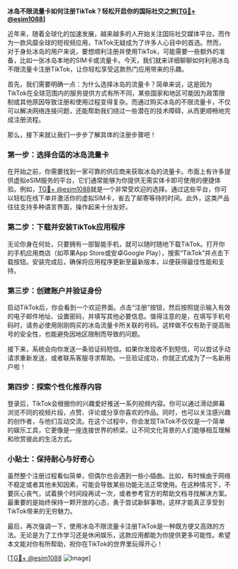 **冰岛不限流量卡如何注册TikTok？轻松开启你的国际社交之旅[[TG💪+ @esim1088](https://t.me/s/esim1088)]**

近年来，随着全球化的加速发展，越来越多的人开始关注国际社交媒体平台。而作为一款风靡全球的短视频应用，TikTok无疑成为了许多人心目中的首选。然而，对于身处冰岛的用户来说，要想顺利注册并使用TikTok，可能需要一些额外的准备，比如一张冰岛本地的SIM卡或流量卡。今天，我们就来详细聊聊如何利用冰岛不限流量卡注册TikTok，让你轻松享受这款热门应用带来的乐趣。

首先，我们需要明确一点：为什么选择冰岛的流量卡？简单来说，这是因为TikTok在全球范围内的服务提供方式有所不同，某些国家和地区可能因为政策限制或其他原因导致注册和使用过程变得复杂。而通过购买冰岛的不限流量卡，不仅可以解决网络连接问题，还能帮助我们绕过一些潜在的技术障碍，从而更顺畅地完成注册流程。

那么，接下来就让我们一步步了解具体的注册步骤吧！

### 第一步：选择合适的冰岛流量卡

在开始之前，你需要找到一家可靠的供应商来获取冰岛的流量卡。市面上有许多提供虚拟eSIM服务的平台，它们通常能够为你提供无需实体卡即可使用的便捷体验。例如，[TG💪+ @esim1088](https://t.me/s/esim1088)就是一个非常受欢迎的选择。通过这些平台，你可以轻松在线下单并激活你的虚拟SIM卡，省去了邮寄等待的时间。此外，这类产品往往支持多种语言界面，操作起来十分友好。

### 第二步：下载并安装TikTok应用程序

无论你身在何处，只要拥有一部智能手机，就可以随时随地下载TikTok。打开你的手机应用商店（如苹果App Store或安卓Google Play），搜索“TikTok”并点击下载按钮。安装完成后，确保将应用程序更新至最新版本，以便获得最佳性能和支持。

### 第三步：创建账户并验证身份

启动TikTok后，你会看到一个欢迎界面。点击“注册”按钮，然后按照提示输入有效的电子邮件地址、设置密码，并填写其他必要信息。值得注意的是，在填写手机号码时，请务必使用刚刚购买的冰岛流量卡所关联的号码。这样做不仅有助于提高账号的安全性，也能避免因地区限制而导致的问题。

接下来，系统会向你发送一条验证码短信。如果你发现收不到短信，可以尝试手动请求重新发送，或者联系客服寻求帮助。一旦验证成功，你就正式成为了一名新用户啦！

### 第四步：探索个性化推荐内容

登录后，TikTok会根据你的兴趣爱好推送一系列视频内容。你可以通过滑动屏幕浏览不同的视频片段，点赞、评论或分享你喜欢的作品。同时，也可以关注感兴趣的创作者，与他们互动交流。在这个过程中，你会发现TikTok不仅仅是一个简单的娱乐工具，它更像是一座连接世界的桥梁，让不同文化背景的人们能够相互理解和欣赏彼此的生活方式。

### 小贴士：保持耐心与好奇心

虽然整个注册过程看似简单，但偶尔也会遇到一些小插曲。比如，有时候由于网络不稳定或者其他未知因素，可能会导致某些功能无法正常使用。在这种情况下，不要灰心丧气，试着换个时间段再试一次，或者参考官方的帮助文档寻找解决方案。最重要的是始终保持一颗开放的心态，勇于尝试新鲜事物，这样才能真正享受到TikTok带来的无穷魅力。

最后，再次强调一下，使用冰岛不限流量卡注册TikTok是一种既方便又高效的方法。无论是为了工作学习还是休闲娱乐，这款应用都能为你提供更多可能性。希望本文能对你有所帮助，祝你在TikTok的世界里玩得开心！

[[TG💪+ @esim1088](https://t.me/s/esim1088) ![Image](https://i.postimg.cc/4NQfJmqS/Snipaste-2025-05-13-00-14-12.png)]